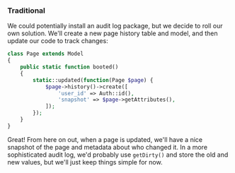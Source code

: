 ### Traditional

We could potentially install an audit log package, but we decide to
roll our own solution. We'll create a new page history table and model,
and then update our code to track changes:

```php
class Page extends Model
{
    public static function booted()
    {
        static::updated(function(Page $page) {
            $page->history()->create([
                'user_id' => Auth::id(),
                'snapshot' => $page->getAttributes(),
            ]);
        });
    }
}
```

Great! From here on out, when a page is updated, we'll have a nice 
snapshot of the page and metadata about who changed it. In a more
sophisticated audit log, we'd probably use `getDirty()` and store
the old and new values, but we'll just keep things simple for now.
